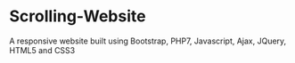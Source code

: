 # Scrolling-Website
A responsive website built using Bootstrap, PHP7, Javascript, Ajax, JQuery, HTML5 and CSS3
